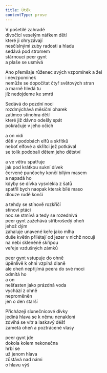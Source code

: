 ```yaml
---
title: Útěk
contentType: prose
---
```


<section>

V pošetilé zahradě  
divočící veselým nářkem dětí  
které ji ohryzávají  
nesčíslnými zuby radosti a hladu  
sedává pod stromem  
stárnoucí peer gynt  
a plaše se usmívá

Ano přemílaje růženec svých vzpomínek a žel  
i nevzpomínek  
nemůže se dopočítat čtyř světových stran  
a marně hledá tu  
jíž nedojdeme ke smrti

Sedává do pozdní noci  
rozdmýchává měsíční oharek  
zatímco stínohra dětí  
které již dávno odešly spát  
pokračuje v jeho očích

a on vidí  
děti v podobách elfů a skřítků  
neboť elfové a skřítci jež potkával  
se tolik podobali dětem jeho dětství

a ve větru spatřuje  
jak pod krátkou sukní dívek  
červené punčochy končí bílým masem  
a napadá ho  
kdyby se dívka vysvlékla z šatů  
spatřil bych naopak kterak bílé maso  
dlouze rudě končí

a tehdy se stínově rozkřičí  
stínoví ptáci  
noc se stmívá a tedy se rozednívá  
peer gynt zažehává stříbrošedý oheň  
jehož dým  
zahaluje unavené keře jako mlha  
duše květin přilétají od jezer v nichž nocují  
na nebi skleněně skřípou  
veřeje vzdušných zámků

peer gynt vstupuje do ohně  
úpěnlivě k ohni vzpíná dlaně  
ale oheň nepřijímá peera do své moci  
odmítá ho  
a on  
nešťasten jako prázdná voda  
vychází z ohně  
neproměněn  
jen o den starší

Přicházejí slunečnicové dívky  
jediná hlava se k němu nenakloní  
zdvíhá se vítr a laskavý déšť  
zametá oheň a poztrácené vlasy

peer gynt jde  
dokola kolem nekonečna  
hrbí se  
už jenom hlava  
zůstává nad námi  
o hlavu výš

</section>
